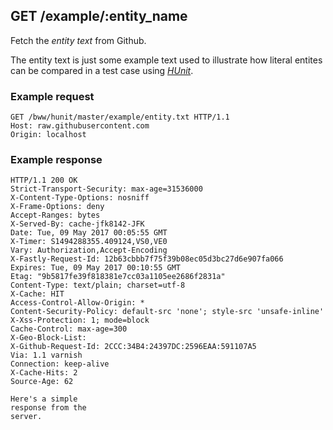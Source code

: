 ## GET /example/:entity_name
Fetch the *entity text* from Github.

The entity text is just some example text used to illustrate how literal
entites can be compared in a test case using [*HUnit*](https://github.com/bww/hunit).

### Example request

    GET /bww/hunit/master/example/entity.txt HTTP/1.1
    Host: raw.githubusercontent.com
    Origin: localhost
    
    
### Example response

    HTTP/1.1 200 OK
    Strict-Transport-Security: max-age=31536000
    X-Content-Type-Options: nosniff
    X-Frame-Options: deny
    Accept-Ranges: bytes
    X-Served-By: cache-jfk8142-JFK
    Date: Tue, 09 May 2017 00:05:55 GMT
    X-Timer: S1494288355.409124,VS0,VE0
    Vary: Authorization,Accept-Encoding
    X-Fastly-Request-Id: 12b63cbbb7f75f39b08ec05d3bc27d6e907fa066
    Expires: Tue, 09 May 2017 00:10:55 GMT
    Etag: "9b5817fe39f818381e7cc03a1105ee2686f2831a"
    Content-Type: text/plain; charset=utf-8
    X-Cache: HIT
    Access-Control-Allow-Origin: *
    Content-Security-Policy: default-src 'none'; style-src 'unsafe-inline'
    X-Xss-Protection: 1; mode=block
    Cache-Control: max-age=300
    X-Geo-Block-List: 
    X-Github-Request-Id: 2CCC:34B4:24397DC:2596EAA:591107A5
    Via: 1.1 varnish
    Connection: keep-alive
    X-Cache-Hits: 2
    Source-Age: 62
    
    Here's a simple
    response from the
    server.
    


